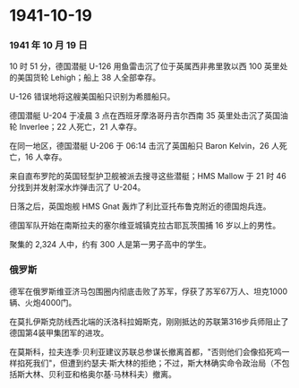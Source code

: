 # 1941-10-19

### 1941 年 10 月 19 日

10 时 51 分，德国潜艇 U-126 用鱼雷击沉了位于英属西非弗里敦以西 100
英里处的美国货轮 Lehigh；船上 38 人全部幸存。

U-126 错误地将这艘美国船只识别为希腊船只。

德国潜艇 U-204 于凌晨 3 点在西班牙摩洛哥丹吉尔西南 35
英里处击沉了英国油轮 Inverlee；22 人死亡，21 人幸存。

在同一地区，德国潜艇 U-206 于 06:14 击沉了英国船只 Baron Kelvin，26
人死亡，16 人幸存。

来自直布罗陀的英国轻型护卫舰被派去搜寻这些潜艇；HMS Mallow 于 21 时 46
分找到并发射深水炸弹击沉了 U-204。

日落之后，英国炮舰 HMS Gnat 轰炸了利比亚托布鲁克附近的德国炮兵连。

德国军队开始在南斯拉夫的塞尔维亚城镇克拉古耶瓦茨围捕 16 岁以上的男性。

聚集的 2,324 人中，约有 300 人是第一男子高中的学生。

### 俄罗斯

德军在俄罗斯维亚济马包围圈内彻底击败了苏军，俘获了苏军67万人、坦克1000辆、火炮4000门。

在莫扎伊斯克防线西北端的沃洛科拉姆斯克，刚刚抵达的苏联第316步兵师阻止了德国第4装甲集团军的进攻。

在莫斯科，拉夫连季·贝利亚建议苏联总参谋长撤离首都，"否则他们会像掐死鸡一样掐死我们"，但遭到约瑟夫·斯大林的拒绝；不过，斯大林确实命令政治局（不包括斯大林、贝利亚和格奥尔基·马林科夫）撤离。
